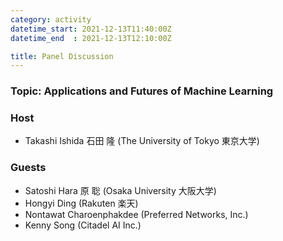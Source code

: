 ```yaml
---
category: activity
datetime_start: 2021-12-13T11:40:00Z
datetime_end  : 2021-12-13T12:10:00Z

title: Panel Discussion
---
```


### Topic: Applications and Futures of Machine Learning

### Host

- Takashi Ishida 石田 隆 (The University of Tokyo 東京大学)

### Guests

- Satoshi Hara 原 聡 (Osaka University 大阪大学)
- Hongyi Ding (Rakuten 楽天)
- Nontawat Charoenphakdee (Preferred Networks, Inc.)
- Kenny Song (Citadel AI Inc.)

